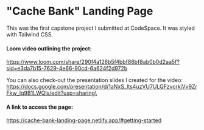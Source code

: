 # "Cache Bank" Landing Page
This was the first capstone project I submitted at CodeSpace. It was styled with Tailwind CSS. 


#### Loom video outlining the project: 
https://www.loom.com/share/290f4a126b5f4bbf86bf8ab0b0d2aa5f?sid=e3da7b15-7629-4e66-90cd-6a624f2d972b

You can also check-out the presentation slides I created for the video:
https://docs.google.com/presentation/d/1aNxS_lts4uzVU7ULQFzvcrkjVv9ZrFkw_lq9B1LWQls/edit?usp=sharing\

#### A link to access the page: 
https://cache-bank-landing-page.netlify.app/#getting-started 



